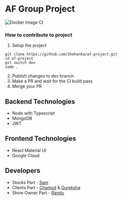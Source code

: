 # AF Group Project

![Docker Image CI](https://github.com/Shehanka/af-project/workflows/Docker%20Image%20CI/badge.svg)

### How to contribute to project

1. Setup the project

```
git clone https://github.com/Shehanka/af-project.git
cd af-project
git switch dev
code .
```

2. Publish changes to dev branch
3. Make a PR and wait for the CI build pass
4. Merge your PR

## Backend Technologies

- Node with Typescript
- MongoDB
- JWT

## Frontend Technologies

- React Material UI
- Google Cloud

## Developers

- Stocks Part - [Sam](https://github.com/deSamds)
- Clients Part - [Chamod](https://github.com/Shehanka) & [Dureksha](https://github.com/dcjc29)
- Show Owner Part - [Randu](https://github.com/Randud)
